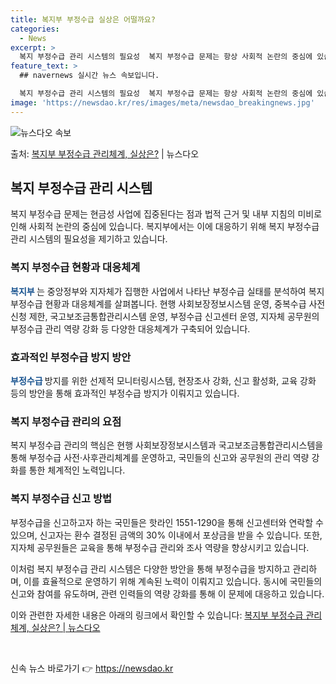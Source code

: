 ```yaml
---
title: 복지부 부정수급 실상은 어떨까요?
categories:
  - News
excerpt: >
  복지 부정수급 관리 시스템의 필요성  복지 부정수급 문제는 항상 사회적 논란의 중심에 있습니다. 최근 한 기…
feature_text: >
  ## navernews 실시간 뉴스 속보입니다.

  복지 부정수급 관리 시스템의 필요성  복지 부정수급 문제는 항상 사회적 논란의 중심에 있습니다. 최근 한 기…
image: 'https://newsdao.kr/res/images/meta/newsdao_breakingnews.jpg'
---
```


![뉴스다오 속보](https://newsdao.kr/res/images/meta/newsdao_breakingnews.jpg)

<p>출처: <a href="https://newsdao.kr/4140" rel="dofollow">복지부 부정수급 관리체계, 실상은?</a> | 뉴스다오</p>

<h2 data-ke-size="size26">복지 부정수급 관리 시스템</h2>
복지 부정수급 문제는 현금성 사업에 집중된다는 점과 법적 근거 및 내부 지침의 미비로 인해 사회적 논란의 중심에 있습니다. 복지부에서는 이에 대응하기 위해 복지 부정수급 관리 시스템의 필요성을 제기하고 있습니다.

<h3>복지 부정수급 현황과 대응체계</h3>
<b><span style="color: #1a5490;">복지부 </span></b>는 중앙정부와 지자체가 집행한 사업에서 나타난 부정수급 실태를 분석하여 복지 부정수급 현황과 대응체계를 살펴봅니다. 현행 사회보장정보시스템 운영, 중복수급 사전 신청 제한, 국고보조금통합관리시스템 운영, 부정수급 신고센터 운영, 지자체 공무원의 부정수급 관리 역량 강화 등 다양한 대응체계가 구축되어 있습니다.

<h3>효과적인 부정수급 방지 방안</h3>
<b><span style="color: #1a5490;">부정수급 </span></b>방지를 위한 선제적 모니터링시스템, 현장조사 강화, 신고 활성화, 교육 강화 등의 방안을 통해 효과적인 부정수급 방지가 이뤄지고 있습니다.

<h3>복지 부정수급 관리의 요점</h3>
복지 부정수급 관리의 핵심은 현행 사회보장정보시스템과 국고보조금통합관리시스템을 통해 부정수급 사전·사후관리체계를 운영하고, 국민들의 신고와 공무원의 관리 역량 강화를 통한 체계적인 노력입니다.

<h3>복지 부정수급 신고 방법</h3>
부정수급을 신고하고자 하는 국민들은 핫라인 1551-1290을 통해 신고센터와 연락할 수 있으며, 신고자는 환수 결정된 금액의 30% 이내에서 포상금을 받을 수 있습니다. 또한, 지자체 공무원들은 교육을 통해 부정수급 관리와 조사 역량을 향상시키고 있습니다.

이처럼 복지 부정수급 관리 시스템은 다양한 방안을 통해 부정수급을 방지하고 관리하며, 이를 효율적으로 운영하기 위해 계속된 노력이 이뤄지고 있습니다. 동시에 국민들의 신고와 참여를 유도하며, 관련 인력들의 역량 강화를 통해 이 문제에 대응하고 있습니다. 

이와 관련한 자세한 내용은 아래의 링크에서 확인할 수 있습니다: <a href="https://newsdao.kr/4140">복지부 부정수급 관리체계, 실상은? | 뉴스다오</a>

<p data-ke-size="size16">
&nbsp;
</p> 

신속 뉴스 바로가기 👉 <a href="https://newsdao.kr" rel="dofollow">https://newsdao.kr</a>


